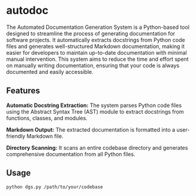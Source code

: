 # autodoc
The Automated Documentation Generation System is a Python-based tool designed to streamline the process of generating documentation for software projects. It automatically extracts docstrings from Python code files and generates well-structured Markdown documentation, making it easier for developers to maintain up-to-date documentation with minimal manual intervention. This system aims to reduce the time and effort spent on manually writing documentation, ensuring that your code is always documented and easily accessible.

## Features
**Automatic Docstring Extraction:** The system parses Python code files using the Abstract Syntax Tree (AST) module to extract docstrings from functions, classes, and modules.

**Markdown Output:** The extracted documentation is formatted into a user-friendly Markdown file.

**Directory Scanning:** It scans an entire codebase directory and generates comprehensive documentation from all Python files.

## Usage
```python dgs.py /path/to/your/codebase```
